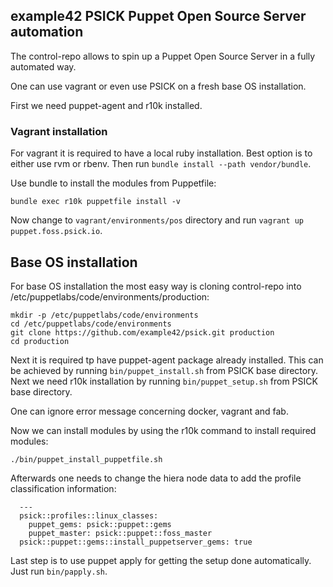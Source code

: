 ## example42 PSICK Puppet Open Source Server automation

The control-repo allows to spin up a Puppet Open Source Server in a fully automated way.

One can use vagrant or even use PSICK on a fresh base OS installation.

First we need puppet-agent and r10k installed.

### Vagrant installation

For vagrant it is required to have a local ruby installation. Best option is to either use rvm or rbenv. Then run ```bundle install --path vendor/bundle```.

Use bundle to install the modules from Puppetfile:

    bundle exec r10k puppetfile install -v

Now change to ```vagrant/environments/pos``` directory and run ```vagrant up puppet.foss.psick.io```.

## Base OS installation

For base OS installation the most easy way is cloning control-repo into /etc/puppetlabs/code/environments/production:

    mkdir -p /etc/puppetlabs/code/environments
    cd /etc/puppetlabs/code/environments
    git clone https://github.com/example42/psick.git production
    cd production

Next it is required tp have puppet-agent package already installed. This can be achieved by running ```bin/puppet_install.sh``` from PSICK base directory.
Next we need r10k installation by running ```bin/puppet_setup.sh``` from PSICK base directory.

One can ignore error message concerning docker, vagrant and fab.

Now we can install modules by using the r10k command to install required modules:

    ./bin/puppet_install_puppetfile.sh

Afterwards one needs to change the hiera node data to add the profile classification information:

      ---
      psick::profiles::linux_classes:
        puppet_gems: psick::puppet::gems
        puppet_master: psick::puppet::foss_master
      psick::puppet::gems::install_puppetserver_gems: true

Last step is to use puppet apply for getting the setup done automatically. Just run ```bin/papply.sh```.
